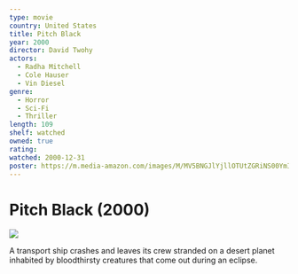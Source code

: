 ```yaml
---
type: movie
country: United States
title: Pitch Black
year: 2000
director: David Twohy
actors:
  - Radha Mitchell
  - Cole Hauser
  - Vin Diesel
genre:
  - Horror
  - Sci-Fi
  - Thriller
length: 109
shelf: watched
owned: true
rating:
watched: 2000-12-31
poster: https://m.media-amazon.com/images/M/MV5BNGJlYjllOTUtZGRiNS00YmI4LTkxYmItYjBmYTdmZWZlMTMxXkEyXkFqcGc@._V1_SX300.jpg
---
```


# Pitch Black (2000)

![](https://m.media-amazon.com/images/M/MV5BNGJlYjllOTUtZGRiNS00YmI4LTkxYmItYjBmYTdmZWZlMTMxXkEyXkFqcGc@._V1_SX300.jpg)

A transport ship crashes and leaves its crew stranded on a desert planet inhabited by bloodthirsty creatures that come out during an eclipse.